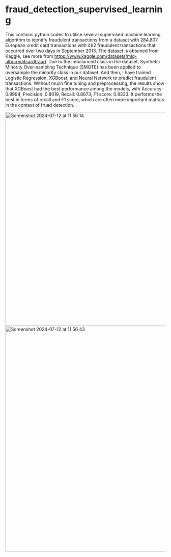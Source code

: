 # fraud_detection_supervised_learning
This contains python codes to utilise several supervised machine learning algorithm to identify fraudulent transactions from a dataset with 284,807 European credit card transactions with 492 fraudulent transactions that occurred over two days in September 2013. The dataset is obtained from Kaggle, see more from https://www.kaggle.com/datasets/mlg-ulb/creditcardfraud.
Due to the imbalanced class in the dataset, Synthetic Minority Over-sampling Technique (SMOTE) has been applied to oversample the minority class in our dataset. And then, I have trained Logistic Regression, XGBoost, and Neural Network to predict fraudulent transactions. Without much fine tuning and preprocessing, the results show that XGBoost had the best performance among the models, with Accuracy: 0.9994, Precision: 0.8019, Recall: 0.8673, F1 score: 0.8333. It performs the best in terms of recall and F1 score, which are often more important matrics in the context of fruad detection.

<img width="669" alt="Screenshot 2024-07-12 at 11 56 14" src="https://github.com/user-attachments/assets/7a2e8184-bcfd-4614-9229-728e16c452fc">

<img width="707" alt="Screenshot 2024-07-12 at 11 56 43" src="https://github.com/user-attachments/assets/8ae773af-616a-4617-89e2-66efcae70675">
